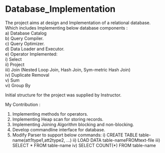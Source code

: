 # Database_Implementation
The project aims at design and Implementation of a relational database. Which includes Implementing below database components :  
a) Database Catalog  
b) Query Compiler.  
c) Query Optimizer.   
d) Data Loader and Executor.   
e) Operator Implemented:  
    i) Select  
    ii) Project  
    iii) Join (Nested Loop Join, Hash Join, Sym-metric Hash Join)  
    iv) Duplicate Removal  
    v) Sum  
    vi) Group By  

Initial structure for the project was supplied by Instructor.  

My Contribution :
  1) Implementing methods for operators.
  2) Implementing Heap scan for storing records.
  3) Implementing Joining Algorithm blocking and non-blocking.
  4) Develop commandline interface for database.
  5) Modify Parser to support below commands:
      i) CREATE TABLE table-name(att1type1,att2type2, ...)
      ii) LOAD DATA table-nameFROMtext-file
      iii) SELECT * FROM table-name
      iv) SELECT COUNT(*) FROM table-name

